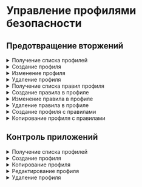 # Управление профилями безопасности

## Предотвращение вторжений

<details>
<summary>Получение списка профилей</summary>

```
GET /ips/profiles
```

**Ответ на успешный запрос:**

```json5
[
  {
    "id": "string",
    "name": "string",
    "comment": "string"
  },
  ...
]
```
* `id` - идентификатор профиля;
* `name` - название профиля, максимальная длина - 42 символа;
* `comment` - комментарий, максимальная длина - 255 символов.

</details>

<details>
<summary>Создание профиля</summary>

```
POST /ips/profiles
```
**Json-тело запроса:**:

```json5
{
    "name": "string",
    "comment": "string"
}
```

* `name` - название профиля, максимальная длина - 42 символа;
* `comment` - комментарий, максимальная длина - 255 символов.

**Ответ на успешный запрос:**

```json5
{
  "id": "string"
}
```

* `id` - идентификатор профиля.

</details>

<details>
<summary>Изменение профиля</summary>

```
PATCH /ips/profiles/<id профиля>
```

**Json-тело запроса:** (некоторые или все поля)

```json5
{
    "name": "string",
    "comment": "string"
}
```

* `name` - название профиля, максимальная длина - 42 символа;
* `comment` - комментарий, максимальная длина - 255 символов.

**Ответ на успешный запрос:** 200 ОК

</details>

</details>

<details>
<summary>Удаление профиля</summary>

```
DELETE /ips/profiles/<id профиля>
```

**Ответ на успешный запрос:** 200 ОК

</details>

<details>
<summary>Получение списка правил профиля</summary>

```
GET /ips/profile_rules?profile_id=<string>
```

* `profile_id` - идентификатор профиля, список правил которого запрашивается (без скобок и кавывчек).

**Ответ на успешный запрос:**

```json5
[
  {
    "id": "integer",
    "filters": [
      {
        "key": "sid" | "mitre_tactic_id" | "protocol" | "signature_severity" | "flow" | "classtype",
        "operator": "equals",
        "values": ["string" | "integer"],
     },
    ...
    ]
    "action": "default" | "alert" | "drop" | "skip",
    "comment": "string"
  },
  ...
]
```

* `id` - номер правила выбора сигнатур;
* `filters` - список фильтров правила:
    * `key` - поле фильтра (`sid` - идентификатор, `mitre_tactic_id` - тактика MITRE, `protocol` - протокол, `signature_severity` - уровень серьезности, `flow` - направление, `classtype` - класс);
    * `operator` - оператор, только `equals`;
    * `values` - список значений, которые должны принимать поля `key` (если `key` - `sid`, то `values` - число).
* `action` - строка с действием при срабатывании правила;
* `comment` - комментарий, макимальная длина 255 символов.

</details>

<details>
<summary>Создание правила в профиле</summary>

```
POST /ips/profile_rules?profile_id={string}&anchor_item_id={int}&insert_after={true|false}
```

* `profile_id` - идентификатор профиля, в котором создается правило (без скобок и кавывчек);
* `anchor_item_id` - идентификатор правила, ниже или выше которого нужно создать новое;
* `insert_after` - вставка до или после. Если `true` или отсутствует, то вставить правило сразу после указанного в `anchor_item_id`. Если `false`, то на месте указанного в `anchor_item_id`.

**Json-тело запроса:**

```json5
{
    "filters": [
       {
        "key": "sid" | "mitre_tactic_id" | "protocol" | "signature_severity" | "flow" | "classtype",
        "operator": "equals",
        "values": ["string" | "integer"]
      },
      ...
    ],
    "action": "default" | "alert" | "drop" | "skip",
    "comment": "string"
}
```

* `filters` - список фильтров правила:
    * `key` - поле фильтра (`sid` - идентификатор, `mitre_tactic_id` - тактика MITRE, `protocol` - протокол, `signature_severity` - уровень серьезности, `flow` - направление, `classtype` - класс);
    * `operator` - оператор, только `equals`;
    * `values` - список значений, которые должны принимать поля `key` (если `key` - `sid`, то `values` - число).
* `action` - строка с действием при срабатывании правила;
* `comment` - комментарий, максимальная длина - 255 символов.

**Ответ на успешный запрос:** 

```json5
{
  "id": "integer"
}
```

* `id` - номер правила выбора сигнатур.

</details>

<details>
<summary>Изменение правила в профиле</summary>

```
PATCH /ips/profile_rules?profile_id={string}&rule_id={int}
```

* `profile_id` - идентификатор профиля, в котором изменяется правило;
* `rule_id` - идентификатор правила в профиле.

**Json-тело запроса:** (некоторые или все поля объекта)

```json5
{
    "filters": [
      {
        "key": "sid" | "mitre_tactic_id" | "protocol" | "signature_severity" | "flow" | "classtype",
        "operator": "equals",
        "values": ["string" | "integer"]
       },
      ...
    ],
    "action": "default" | "alert" | "drop" | "skip",
    "comment": "string"
}
```

* `filters` - список фильтров правила:
    * `key` - поле фильтра (`sid` - идентификатор, `mitre_tactic_id` - тактика MITRE, `protocol` - протокол, `signature_severity` - уровень серьезности, `flow` - направление, `classtype` - класс);
    * `operator` - оператор, только `equals`;
    * `values` - список значений, которые должны принимать поля `key` (если `key` - `sid`, то `values` - число).
* `action` - строка с действием при срабатывании правила;
* `comment` - комментарий, максимальная длина - 255 символов.

**Ответ на успешный запрос:** 200 ОК

</details>

<details>

<summary>Удаление правила в профиле</summary>

```
DELETE /ips/profile_rules?profile_id={string}&rule_id={int}
```

* `profile_id` - идентификатор профиля, в котором удаляется правило;
* `rule_id` - идентификатор правила в профиле.

**Ответ на успешный запрос:** 200 ОК

</details>

<details>

<summary>Создание профиля с правилами</summary>

```
POST /ips/profiles-create-with-rules
```

**Json-тело запроса:**: 

```json5
{
    "name": "string",
    "comment": "string",
    "rules": [
              {
              "filters": [
                          {
                      "key": "sid" | "mitre_tactic_id" | "protocol" | "signature_severity" | "flow" | "classtype",
                      "operator": "equals",
                      "values": ["string" | "integer"]
                        },
                        ...
                      ],
              "action": "default" | "alert" | "drop" | "skip",
              "comment": "string"
              },
              ...
            ]
    }
```

* `name` - название профиля, максимальная длина - 42 символа;
* `comment` - комментарий, максимальная длина - 255 символов;
* `rules` - список правил профиля:
  * `filters` - список фильтров правила:
    * `key` - поле фильтра (`sid` - идентификатор, `mitre_tactic_id` - тактика MITRE, `protocol` - протокол, `signature_severity` - уровень серьезности, `flow` - направление, `classtype` - класс);
    * `operator` - оператор, только `equals`;
    * `values` - список значений, которые должны принимать поля `key` (если `key` - `sid`, то `values` - число).
  * `action` - строка с действием при срабатывании правила;
  * `comment` - комментарий, макимальная длина 255 символов.

**Ответ на успешный запрос:**

```json5
{
  "id": "string"
}
```

* `id` - идентификатор созданного профиля с правилами.

</details>

<details>

<summary>Копирование профиля с правилами</summary>

```
POST /ips/profiles/<id профиля>/copy
```

**Ответ на успешный запрос:**

```json5
{
  "id": "string"
}
```

* `id` - идентификатор созданного профиля.

</details>

## Контроль приложений

<details>

<summary>Получение списка профилей</summary>

```
GET /api/application_control/profiles
```

**Ответ на успешный запрос:**

```json5
[
  {
  "id": "string",
  "name": "string",
  "comment": "string",
  "protocols": [
    {
      "id": "string",
      "action": "deny | allow"
    },
    ...
    ],
  }
]
```

* `id` - идентификатор профиля;
* `name` - название профиля;
* `comment` - комментарий к профилю;
* `protocols` - список протоколов, выбранных для профиля:
    * `id` - строковый идентификатор алиаса протокола с префиксом `id.l7`. Например, `id.l7.ftp_protocol`;
    * `action` - действие, применяемое к протоколу (`deny` - запретить, `allow` - разрешить).      

</details>

<details>

<summary>Создание профиля</summary>

```
POST /api/application_control/profiles
```

**Json-тело запроса:**

```json5

{
  "name": "string",
  "comment": "string",
  "protocols": [
    {
      "id": "string",
      "action": "deny | allow"
    },
    ...
    ],
}
```

* `name` - название профиля;
* `comment` - комментарий к профилю;
* `protocols` - список протоколов, выбранных для профиля:
    * `id` - строковый идентификатор алиаса протокола с префиксом `id.l7`. Например, `id.l7.ftp_protocol`;
    * `action` - действие, применяемое к протоколу (`deny` - запретить, `allow` - разрешить).

**Ответ на успешный запрос:**

```json5
[
  {
  "id": "string",
  "name": "string",
  "comment": "string",
  "protocols": [
    {
      "id": "string",
      "action": "deny | allow"
    },
    ...
    ],
  }
]
```

* `id` - идентификатор профиля;
* `name` - название профиля;
* `comment` - комментарий к профилю;
* `protocols` - список протоколов, выбранных для профиля:
    * `id` - строковый идентификатор алиаса протокола с префиксом `id.l7`. Например, `id.l7.ftp_protocol`;
    * `action` - действие, применяемое к протоколу (`deny` - запретить, `allow` - разрешить).

</details>

<details>

<summary>Копирование профиля</summary>

```
POST /api/application_control/profiles/<id профиля>/copy
```

**Ответ на успешный запрос:** 

```json5
{
  "id": "integer"
}
```

* `id` - идентификатор копии профиля.

</details>

<details>

<summary>Редактирование профиля</summary>

```
PATCH /api/application_control/profiles/<id профиля>
```

**Json-тело запроса:**

```json5
[
  {
  "name": "string",
  "comment": "string",
  "protocols": [
    {
      "id": "string",
      "action": "deny | allow"
    },
    ...
    ],
  }
]
```

* `name` - название профиля;
* `comment` - комментарий к профилю;
* `protocols` - список протоколов, выбранных для профиля:
    * `id` - строковый идентификатор алиаса протокола с префиксом `id.l7`. Например, `id.l7.ftp_protocol`;
    * `action` - действие, применяемое к протоколу (`deny` - запретить, `allow` - разрешить).

**Ответ на успешный запрос:** 200 OK

</details>

<details>

<summary>Удаление профиля</summary>

```
DELETE /api/application_control/profiles/<id профиля>
```

**Ответ на успешный запрос:** 200 OK

</details>